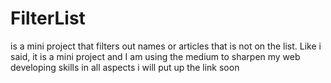 # FilterList
is a mini project that filters out names or articles that is not on the list. Like i said, it is a mini project and I am using the medium to sharpen my web developing skills in all aspects
i will put up the link soon

